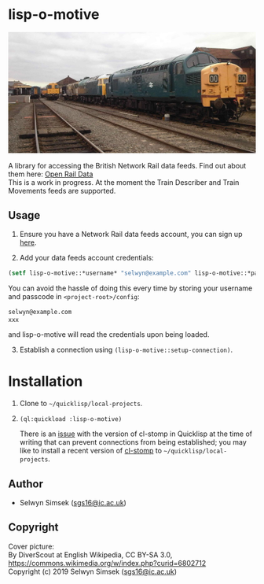 # lisp-o-motive

![A locomotive](./data/cover-picture.jpg "A locomotive")

A library for accessing the British Network Rail data feeds. Find out about them here: [Open Rail Data](https://wiki.openraildata.com/index.php?title=Main_Page)  
This is a work in progress. At the moment the Train Describer and Train Movements feeds are supported.

## Usage

1.  Ensure you have a Network Rail data feeds account, you can sign up [here](https://datafeeds.networkrail.co.uk/ntrod/login).

2.  Add your data feeds account credentials: 
```lisp
(setf lisp-o-motive::*username* "selwyn@example.com" lisp-o-motive::*passcode* "xxx")
```
You can avoid the hassle of doing this every time by storing your username and passcode in `<project-root>/config`:
```
selwyn@example.com
xxx
```

and lisp-o-motive will read the credentials upon being loaded.

3.  Establish a connection using `(lisp-o-motive::setup-connection)`.

# Installation

1.  Clone to `~/quicklisp/local-projects`.  

2.  `(ql:quickload :lisp-o-motive)`  

    There is an [issue](https://gitlab.common-lisp.net/cl-stomp/cl-stomp/commit/bb311b8692bee3b35d5a9c036fa4f56ca7e80862) with the version of cl-stomp in Quicklisp at the time of writing that can prevent connections from being established; you may like to install a recent version of [cl-stomp](https://gitlab.common-lisp.net/cl-stomp/cl-stomp) to `~/quicklisp/local-projects`.

## Author

* Selwyn Simsek (sgs16@ic.ac.uk)

## Copyright
Cover picture:  
By DiverScout at English Wikipedia, CC BY-SA 3.0, https://commons.wikimedia.org/w/index.php?curid=6802712  
Copyright (c) 2019 Selwyn Simsek (sgs16@ic.ac.uk)
